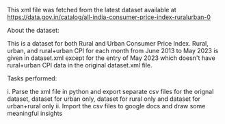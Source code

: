 This xml file was fetched from the latest dataset available at https://data.gov.in/catalog/all-india-consumer-price-index-ruralurban-0

About the dataset:

This is a dataset for both Rural and Urban Consumer Price Index. Rural, urban, and rural+urban  CPI for each month from June 2013 to May 2023 is given in dataset.xml except for the entry of May 2023 which doesn't have rural+urban CPI data in the original dataset.xml file.

Tasks performed:

i. Parse the xml file in python and export separate csv files for the orignal dataset, dataset for urban only, dataset for rural only and dataset for urban+rural only
ii. Import the csv files to google docs and draw some meaningful insights
